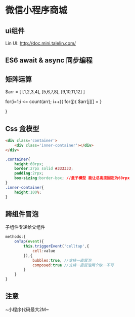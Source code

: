 # 微信小程序商城


## ui组件
Lin UI: http://doc.mini.talelin.com/

## ES6 await & async 同步编程

## 矩阵运算
$arr = [
    [1,2,3,4],
    [5,6,7,8],
    [9,10,11,12]
]

for(i=1;i <= count(arr); i++){
    for(j){
        $arr[j][] = 
    }

}

## Css 盒模型
```html
<div class='container'>
    <div class='inner-container'></div>
</div>
```
```css
.container{
    height:60rpx;
    border:2rpx solid #333333;
    padding:2rpx;
    box-sizing:border-box; //盒子模型 能让总高度固定为60rpx
}
.inner-container{
    height:100%;
}
```
## 跨组件冒泡
子组件专递给父组件
```js
methods:{
    onTap(event){
        this.triggerEvent('celltap',{
            cell:value
        }),{
            bubbles:true, //支持一直冒泡
            composed:true //支持一直冒泡两个缺一不可
        }
    }
}
```

## 注意
~小程序代码最大2M~